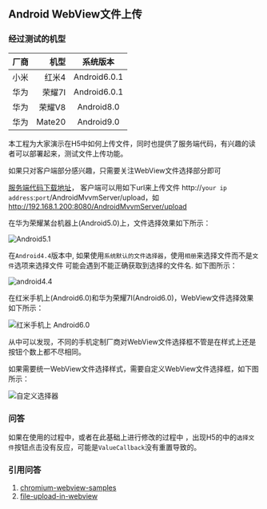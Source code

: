 ## Android WebView文件上传

### 经过测试的机型

| 厂商        | 机型    |  系统版本  |
| --------   | -----:   | :----: |
| 小米        | 红米4     |   Android6.0.1    |
| 华为        | 荣耀7I     |   Android6.0.1    |
| 华为        | 荣耀V8      |   Android8.0     |
| 华为        | Mate20      |   Android9.0  |


本工程为大家演示在H5中如何上传文件，同时也提供了服务端代码，有兴趣的读者可以部署起来，测试文件上传功能。

如果只对客户端部分感兴趣，只需要关注WebView文件选择部分即可

[服务端代码下载地址](https://github.com/chiclaim/android_mvvm_server)， 客户端可以用如下url来上传文件
http://`your ip address`:`port`/AndroidMvvmServer/upload，如 http://192.168.1.200:8080/AndroidMvvmServer/upload

在华为荣耀某台机器上(Android5.0)上，文件选择效果如下所示：

![Android5.1](https://github.com/chiclaim/android-webview-upload-file/blob/master/assets/www/emulator5.0.gif)

在`Android4.4`版本中, 如果使用`系统默认的文件选择器`，使用`相册`来选择文件而不是`文件`选项来选择文件 可能会遇到不能正确获取到选择的文件名. 如下图所示：


![android4.4](https://github.com/chiclaim/android-webview-upload-file/blob/master/assets/www/android4.4.gif)

在红米手机上(Android6.0)和华为荣耀7I(Android6.0)，WebView文件选择效果如下所示：

![红米手机上 Android6.0](https://github.com/chiclaim/android-webview-upload-file/blob/master/assets/www/xiaomi-vs-huawei.gif)

从中可以发现，不同的手机定制厂商对WebView文件选择框不管是在样式上还是按钮个数上都不尽相同。

如果需要统一WebView文件选择样式，需要自定义WebView文件选择框，如下图所示：

![自定义选择器](https://github.com/chiclaim/android-webview-upload-file/blob/master/assets/www/custom_chooser.gif)



### 问答

如果在使用的过程中，或者在此基础上进行修改的过程中 ，出现H5的中的`选择文件`按钮点击没有反应，可能是`ValueCallback`没有重置导致的。

### 引用问答
1. [chromium-webview-samples](https://github.com/GoogleChrome/chromium-webview-samples)
2. [file-upload-in-webview](http://stackoverflow.com/questions/5907369/file-upload-in-webview)



